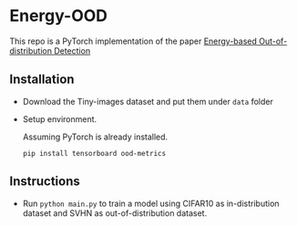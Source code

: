 # Energy-OOD
This repo is a PyTorch implementation of the paper [Energy-based Out-of-distribution Detection](https://arxiv.org/abs/2010.03759)

## Installation
- Download the Tiny-images dataset and put them under `data` folder
- Setup environment.
 
    Assuming PyTorch is already installed. 
    
    `pip install tensorboard ood-metrics`

## Instructions
- Run `python main.py` to train a model using CIFAR10 as in-distribution dataset 
and SVHN as out-of-distribution dataset. 
